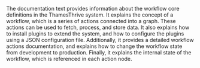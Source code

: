 The documentation text provides information about the workflow core definitions in the ThamesThrive system. It explains the
concept of a workflow, which is a series of actions connected into a graph. These actions can be used to fetch, process,
and store data. It also explains how to install plugins to extend the system, and how to configure the plugins using a
JSON configuration file. Additionally, it provides a detailed workflow actions documentation, and explains how to change
the workflow state from development to production. Finally, it explains the internal state of the workflow, which is
referenced in each action node.
